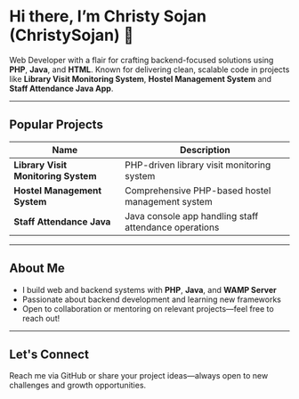 # Hi there, I’m Christy Sojan (ChristySojan) 👋

Web Developer with a flair for crafting backend-focused solutions using **PHP**, **Java**, and **HTML**. Known for delivering clean, scalable code in projects like **Library Visit Monitoring System**, **Hostel Management System** and **Staff Attendance Java App**.

---

##  Popular Projects

| Name                               | Description                                        |
|------------------------------------|----------------------------------------------------|
| **Library Visit Monitoring System**| PHP-driven library visit monitoring system         |
| **Hostel Management System**       | Comprehensive PHP-based hostel management system   |
| **Staff Attendance Java**          | Java console app handling staff attendance operations      |

---

##  About Me
-  I build web and backend systems with **PHP**, **Java**, and **WAMP Server**  
-  Passionate about backend development and learning new frameworks  
-  Open to collaboration or mentoring on relevant projects—feel free to reach out!

---

##  Let's Connect
Reach me via GitHub or share your project ideas—always open to new challenges and growth opportunities.
